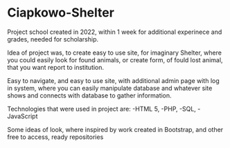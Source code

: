 # Ciapkowo-Shelter
Project school created in 2022, within 1 week for additional experinece and grades, needed for scholarship.

Idea of project was, to create easy to use site, for imaginary Shelter, where you could easily look for found animals, or create form, of fould lost animal, that you want report to institution.

Easy to navigate, and easy to use site, with additional admin page with log in system, where you can easily manipulate database and whatever site shows and connects with database to gather information.

Technologies that were used in project are: -HTML 5, -PHP, -SQL, -JavaScript

Some ideas of look, where inspired by work created in Bootstrap, and other free to access, ready repositories
